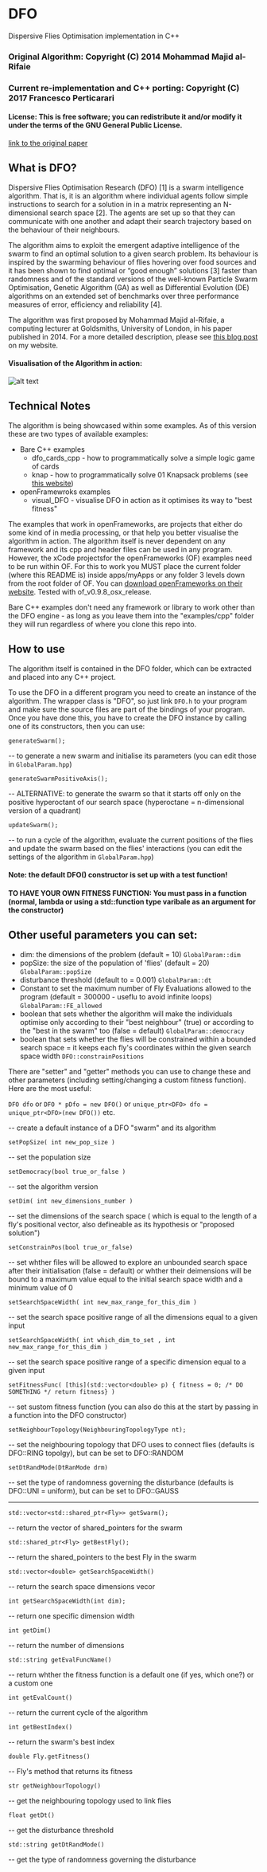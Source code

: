 # DFO
Dispersive Flies Optimisation implementation in C++

### Original Algorithm: Copyright (C) 2014 Mohammad Majid al-Rifaie
### Current re-implementation and C++ porting: Copyright (C) 2017 Francesco Perticarari

#### License: This is free software; you can redistribute it and/or modify it under the terms of the GNU General Public License.

[link to the original paper](http://doc.gold.ac.uk/mohammad/DFO/)

## What is DFO?

Dispersive Flies Optimisation Research (DFO) [1] is a swarm intelligence algorithm. That is, it is an algorithm where individual agents follow simple instructions to search for a solution in in a matrix representing an N-dimensional search space [2]. The agents are set up so that they can communicate with one another and adapt their search trajectory based on the behaviour of their neighbours.

The algorithm aims to exploit the emergent adaptive intelligence of the swarm to find an optimal solution to a given search problem. Its behaviour is inspired by the swarming behaviour of flies hovering over food sources and it has been shown to find optimal or “good enough” solutions [3] faster than randomness and of the standard versions of the well-known Particle Swarm Optimisation, Genetic Algorithm (GA) as well as Differential Evolution (DE) algorithms on an extended set of benchmarks over three performance measures of error, efficiency and reliability [4].

The algorithm was first proposed by Mohammad Majid al-Rifaie, a computing lecturer at Goldsmiths, University of London, in his paper published in 2014. For a more detailed description, please see [this blog post](http://francescoperticarari.com/dispersive-flies-optimisation/) on my website.

#### Visualisation of the Algorithm in action:

![alt text](https://i1.wp.com/upload.wikimedia.org/wikipedia/commons/e/ec/ParticleSwarmArrowsAnimation.gif "Visualisation of the Algorithm in action")

## Technical Notes

The algorithm is being showcased within some examples. As of this version these are two types of available examples:
* Bare C++ examples
    * dfo_cards_cpp - how to programmatically solve a simple logic game of cards
    * knap - how to programmatically solve 01 Knapsack problems (see [this website](http://people.sc.fsu.edu/~jburkardt/datasets/knapsack_01/knapsack_01.html))
* openFramewroks examples
    * visual_DFO - visualise DFO in action as it optimises its way to "best fitness"

The examples that work in openFrameworks, are projects that either do some kind of in media processing, or that help you better visualise the algorithm in action. The algorithm itself is never dependent on any framework and its cpp and header files can be used in any program. However, the xCode projectsfor the openFrameworks (OF) examples need to be run within OF. For this to work you MUST place the current folder (where this README is) inside apps/myApps or any folder 3 levels down from the root folder of OF. You can [download openFrameworks on their website](http://openframeworks.cc/download/). Tested with of_v0.9.8_osx_release.

Bare C++ examples don't need any framework or library to work other than the DFO engine - as long as you leave them into the "examples/cpp" folder they will run regardless of where you clone this repo into.


## How to use

The algorithm itself is contained in the DFO folder, which can be extracted and placed into any C++ project.

To use the DFO in a different program you need to create an instance of the algorithm. The wrapper class is "DFO", so just link `DFO.h` to your program and make sure the source files are part of the bindings of your program. Once you have done this, you have to create the DFO instance by calling one of its constructors, then you can use:

```
generateSwarm();
```

-- to generate a new swarm and initialise its parameters (you can edit those in `GlobalParam.hpp`)

```
generateSwarmPositiveAxis();
```
-- ALTERNATIVE: to generate the swarm so that it starts off only on the positive hyperoctant of our search space (hyperoctane = n-dimensional version of a quadrant)

```
updateSwarm();
```

-- to run a cycle of the algorithm, evaluate the current positions of the flies and update the swarm based on the flies' interactions  (you can edit the settings of the algorithm in `GlobalParam.hpp`)

#### Note: the default DFO() constructor is set up with a test function!
#### TO HAVE YOUR OWN FITNESS FUNCTION: You must pass in a function (normal, lambda or using a std::function type varibale as an argument for the constructor)

## Other useful parameters you can set:

* dim: the dimensions of the problem (default = 10)
 `GlobalParam::dim `
* popSize: the size of the population of 'flies' (default = 20)
 `GlobalParam::popSize `
* disturbance threshold (default to = 0.001)
 `GlobalParam::dt `
* Constant to set the maximum number of Fly Evaluations allowed to the program (default = 300000 - useflu to avoid infinite loops)
 `GlobalParam::FE_allowed `
 * boolean that sets whether the algorithm will make the individuals optimise only according to their "best neighbour" (true) or according to the "best in the swarm" too (false = default)
  `GlobalParam::democracy `
  * boolean that sets whether the flies will be constrained within a bounded search space  = it keeps each fly's coordinates within the given search space width
  `DFO::constrainPositions `

There are "setter" and "getter" methods  you can use to change these and other parameters (including setting/changing a custom fitness function). Here are the most useful:

`DFO dfo` or `DFO * pDfo = new DFO()` or  `unique_ptr<DFO> dfo = unique_ptr<DFO>(new DFO())` etc.

-- create a default instance of a DFO "swarm" and its algorithm

`setPopSize( int new_pop_size )`

-- set the population size

`setDemocracy(bool true_or_false )`

-- set the algorithm version

`setDim( int new_dimensions_number )`

-- set the dimensions of the search space ( which is equal to the length of a fly's positional vector, also defineable as its hypothesis or "proposed solution")

`setConstrainPos(bool true_or_false)`

-- set whther files will be allowed to explore an unbounded search space after their initialisation (false = default) or whther their deimensions will be bound to a maximum value equal to the initial search space width and a minimum value of 0

`setSearchSpaceWidth( int new_max_range_for_this_dim )`

-- set the search space positive range of all the dimensions equal to a given input

`setSearchSpaceWidth( int which_dim_to_set , int new_max_range_for_this_dim )`

-- set the search space positive range of a specific dimension equal to a given input

`setFitnessFunc( [this](std::vector<double> p) { fitness = 0; /* DO SOMETHING */ return fitness} )`

-- set sustom fitness function (you can also do this at the start by passing in a function into the DFO constructor)

`setNeighbourTopology(NeighbouringTopologyType nt);`

-- set the neighbouring topology that DFO uses to connect flies (defaults is DFO::RING topolgy), but can be set to DFO::RANDOM

`setDtRandMode(DtRanMode drm)`

-- set the type of randomness governing the disturbance (defaults is DFO::UNI = uniform), but can be set to DFO::GAUSS

 - - -
 
 `std::vector<std::shared_ptr<Fly>> getSwarm();`
 
  -- return the vector of shared_pointers for the swarm
 
 `std::shared_ptr<Fly> getBestFly();`
 
 -- return the shared_pointers to the best Fly in the swarm
 
 `std::vector<double> getSearchSpaceWidth()`
 
  -- return the search space dimensions vecor
 
 `int getSearchSpaceWidth(int dim);`
 
 -- return one specific dimension width
 
 `int getDim()`
 
  -- return the number of dimensions
 
 `std::string getEvalFuncName()`
 
   -- return whther the fitness function is a default one (if yes, which one?) or a custom one
 
 `int getEvalCount()`
 
 -- return the current cycle of the algorithm
 
 `int getBestIndex()`
 
 -- return the swarm's best index
 
 `double Fly.getFitness()`
 
 -- Fly's method that returns its fitness
 
 `str getNeighbourTopology()`
 
 -- get the neighbouring topology used to link flies
 
 `float getDt()`
 
 -- get the disturbance threshold
 
 `std::string getDtRandMode()`
 
 -- get the type of randomness governing the disturbance

